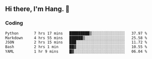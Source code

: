 ## Hi there, I'm Hang. 👋

### Coding

<!--START_SECTION:waka-->

```txt
Python       7 hrs 17 mins   █████████▒░░░░░░░░░░░░░░░   37.97 %
Markdown     4 hrs 55 mins   ██████▒░░░░░░░░░░░░░░░░░░   25.58 %
JSON         2 hrs 15 mins   ███░░░░░░░░░░░░░░░░░░░░░░   11.72 %
Bash         2 hrs 1 min     ██▓░░░░░░░░░░░░░░░░░░░░░░   10.55 %
YAML         1 hr 9 mins     █▓░░░░░░░░░░░░░░░░░░░░░░░   06.04 %
```

<!--END_SECTION:waka-->
